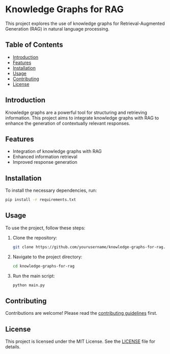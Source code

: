 # Knowledge Graphs for RAG

This project explores the use of knowledge graphs for Retrieval-Augmented Generation (RAG) in natural language processing.

## Table of Contents

- [Introduction](#introduction)
- [Features](#features)
- [Installation](#installation)
- [Usage](#usage)
- [Contributing](#contributing)
- [License](#license)

## Introduction

Knowledge graphs are a powerful tool for structuring and retrieving information. This project aims to integrate knowledge graphs with RAG to enhance the generation of contextually relevant responses.

## Features

- Integration of knowledge graphs with RAG
- Enhanced information retrieval
- Improved response generation

## Installation

To install the necessary dependencies, run:

```bash
pip install -r requirements.txt
```

## Usage

To use the project, follow these steps:

1. Clone the repository:

    ```bash
    git clone https://github.com/yourusername/knowledge-graphs-for-rag.git
    ```

2. Navigate to the project directory:

    ```bash
    cd knowledge-graphs-for-rag
    ```

3. Run the main script:

    ```bash
    python main.py
    ```

## Contributing

Contributions are welcome! Please read the [contributing guidelines](CONTRIBUTING.md) first.

## License

This project is licensed under the MIT License. See the [LICENSE](LICENSE) file for details.